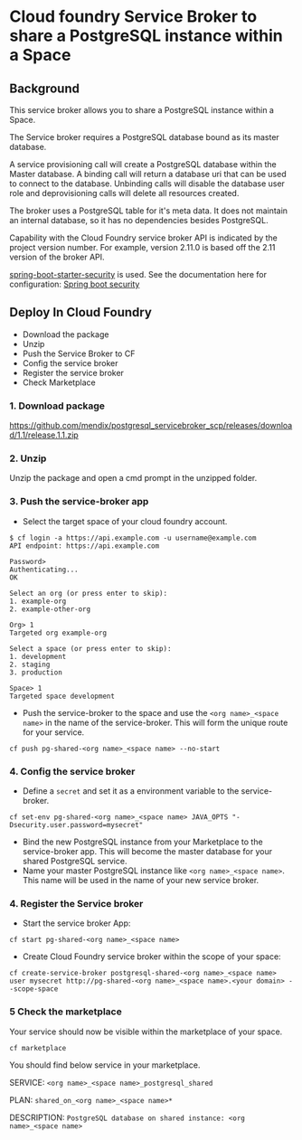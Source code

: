 # Cloud foundry Service Broker to share a PostgreSQL instance within a Space

## Background 
This service broker allows you to share a PostgreSQL instance within a Space.  

The Service broker requires a PostgreSQL database bound as its master database. 

A service provisioning call will create a PostgreSQL database within the Master database. A binding call will return a database uri that can be used to connect to the database. Unbinding calls will disable the database user role and deprovisioning calls will delete all resources created.

The broker uses a PostgreSQL table for it's meta data. It does not maintain an internal database, so it has no dependencies besides PostgreSQL.

Capability with the Cloud Foundry service broker API is indicated by the project version number. For example, version 2.11.0 is based off the 2.11 version of the broker API.

[spring-boot-starter-security](https://github.com/spring-projects/spring-boot/tree/master/spring-boot-starters/spring-boot-starter-security) is used. See the documentation here for configuration: [Spring boot security](http://docs.spring.io/spring-boot/docs/current-SNAPSHOT/reference/htmlsingle/#boot-features-security)


## Deploy In Cloud Foundry

- Download the package
- Unzip
- Push the Service Broker to CF
- Config the service broker
- Register the service broker
- Check Marketplace


### 1. Download package
 https://github.com/mendix/postgresql_servicebroker_scp/releases/download/1.1/release.1.1.zip

### 2. Unzip

Unzip the package and open a cmd prompt in the unzipped folder.

### 3. Push the service-broker app
- Select the target space of your cloud foundry account. 
```
$ cf login -a https://api.example.com -u username@example.com
API endpoint: https://api.example.com

Password>
Authenticating...
OK

Select an org (or press enter to skip):
1. example-org
2. example-other-org

Org> 1
Targeted org example-org

Select a space (or press enter to skip):
1. development
2. staging
3. production

Space> 1
Targeted space development
```
- Push the service-broker to the space and use the `<org name>_<space name>` in the name of the service-broker. This will form the unique route for your service. 

```
cf push pg-shared-<org name>_<space name> --no-start
```

### 4. Config the service broker

- Define a `secret` and set it  as a environment variable to the service-broker. 

```
cf set-env pg-shared-<org name>_<space name> JAVA_OPTS "-Dsecurity.user.password=mysecret"
```

- Bind the new PostgreSQL instance from your Marketplace to the service-broker app. This will become the master database for your shared PostgreSQL service. 
- Name your master PostgreSQL instance like `<org name>_<space name>`. This name will be used in the name of your new service broker.  

### 4. Register the Service broker

- Start the service broker App:
```
cf start pg-shared-<org name>_<space name>
```

- Create Cloud Foundry service broker within the scope of your space:
```
cf create-service-broker postgresql-shared-<org name>_<space name> user mysecret http://pg-shared-<org name>_<space name>.<your domain> --scope-space
```

### 5 Check the marketplace
Your service should now be visible within the marketplace of your space. 
```
cf marketplace
```
You should find below service in your marketplace. 

SERVICE:  `<org name>_<space name>_postgresql_shared`   

PLAN:  `shared_on_<org name>_<space name>*`

DESCRIPTION:  `PostgreSQL database on shared instance: <org name>_<space name>`



